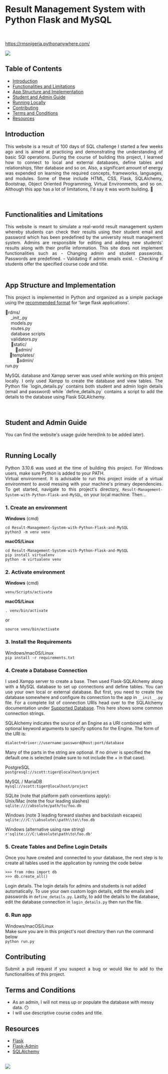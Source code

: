# Result Management System with Python Flask and MySQL
<br>

<a href="https://rmsnigeria.pythonanywhere.com/" target="_blank">https://rmsnigeria.pythonanywhere.com/
</a>
<br>

<img src="https://github.com/Oyebamiji-Micheal/Result-Management-System-with-Python-Flask-and-MySQL/blob/master/images/admin_resized.png">

<br>

## Table of Contents
* [Introduction](#intro)
* [Functionalities and Limitations](#limitations)
* [App Structure and Implementation](#structure)
* [Student and Admin Guide](#guide)
* [Running Locally](#local)
* [Contributing](#contribute)
* [Terms and Conditions](#terms)
* [Resources](#resources)
  
<a id='intro'></a>
## Introduction
<p align="justify">
This website is a result of 100 days of SQL challenge I started a few weeks ago and is aimed at practicing and demonstrating the understanding of basic SQl operations. During the course of building this project, I learned how to connect to local and external databases, define tables and relationships, filter database and so on. Also, a significant amount of energy was expended on learning the required concepts, frameworks, languages, and modules. Some of these include HTML, CSS, Flask, SQLAlchemy, Bootstrap, Object Oriented Programming, Virtual Environments, and so on. Although this app has a lot of limitations, I'd say it was worth building. 🙂 
</p>
<br>

<a id='limitations'></a>
## Functionalities and Limitations
<p align="justify">
This website is meant to simulate a real-world result management system whereby students can check their results using their student email and password which has been predefined by the university result management system. Admins are responsible for editing and adding new students' results along with their profile information. This site does not implement functionalities such as
- Changing admin and student passwords. Passwords are predefined.
- Validating if admin emails exist.
- Checking if students offer the specified course code and title.
<br><br>
</p>


<a id='structure'></a>
## App Structure and Implementation
<p align="justify">
This project is implemented in Python and organized as a simple package using the <a href="https://flask.palletsprojects.com/en/2.2.x/patterns/packages/" target="_blank">recommended format</a> for 'large flask applications'.
</p>

📁rdms/ <br>
&emsp; \__init__.py <br>
&emsp; models.py <br>
&emsp; routes.py <br>
&emsp; database scripts <br>
&emsp; validators.py <br>
&emsp; 📁static/ <br>
&emsp;&emsp; 📁admin/ <br>
&emsp;📁templates/ <br>
&emsp; &emsp; 📁admin/ <br>
run.py

<p align="justify"> 
MySQL database and Xampp server was used while working on this project locally. I only used Xampp to create the database and view tables. The Python file `login_details.py` contains both student and admin login details (email and password) while  `define_details.py` contains a script to add the details to the database using Flask SQLAlchemy. 
</p>
<br>

<a id='guide'></a>
## Student and Admin Guide
You can find the website's usage guide here(link to be added later).
<br><br>

<a id='local'></a>
## Running Locally 
<p align="justify">
Python 3.10.6 was used at the time of building this project. For Windows users, make sure Python is added to your PATH.  <br>
Virtual environment. It is advisable to run this project inside of a virtual environment to avoid messing with your machine's primary dependencies. To get started, navigate to this project's directory, <code>Result-Management-System-with-Python-Flask-and-MySQL</code>, on your local machine. Then...
</p>

### 1. Create an environment <br>
**Windows** (cmd) <br>
```
cd Result-Management-System-with-Python-Flask-and-MySQL
python3 -m venv venv
```

**macOS/Linux** <br>
```
cd Result-Management-System-with-Python-Flask-and-MySQL
pip install virtualenv
python -m virtualenv venv
```

### 2. Activate environment <br>
**Windows** (cmd)

```
venv/Scripts/activate
```

**macOS/Linux**

```
. venv/bin/activate
```
or
```
source venv/bin/activate
```

### 3. Install the Requirements
Windows/macOS/Linux <br>
```pip install -r requirements.txt```

### 4. Create a Database Connection
<p align="justify">
I used Xampp server to create a base. Then used Flask-SQLAlchemy along with a MySQL database to set up connections and define tables. You can use your own local or external database. But first, you need to create the database somewhere and configure its connection to the app in <code>__init__.py</code> file. For a complete list of connection URIs head over to the SQLAlchemy documentation under <a href="https://docs.sqlalchemy.org/en/14/core/engines.html" target="_blank">Supported Database</a>. This here shows some common connection strings.

SQLAlchemy indicates the source of an Engine as a URI combined with optional keyword arguments to specify options for the Engine. The form of the URI is:

```dialect+driver://username:password@host:port/database```

Many of the parts in the string are optional. If no driver is specified the default one is selected (make sure to not include the + in that case).

PostgreSQL <br>
```postgresql://scott:tiger@localhost/project``` 

MySQL / MariaDB <br>
```mysql://scott:tiger@localhost/project```

SQLite (note that platform path conventions apply): <br>
Unix/Mac (note the four leading slashes) <br>
```sqlite:////absolute/path/to/foo.db```

Windows (note 3 leading forward slashes and backslash escapes) <br>
```sqlite:///C:\\absolute\\path\\to\\foo.db```

Windows (alternative using raw string) <br>
```r'sqlite:///C:\absolute\path\to\foo.db'```
</p>

### 5. Create Tables and Define Login Details
<p align="justify">
Once you have created and connected to your database, the next step is to create all tables used in the application by running the code below 

```
>>> from rdms import db
>>> db.create_all()
```

Login details. The login details for admins and students is not added automatically. To use your own custom login details, edit the emails and passwords in ```define_details.py```. Lastly, to add the details to the database, edit the database connection in ```login_details.py``` then run the file.
</p>

### 6. Run app
Windows/macOS/Linux <br>
Make sure you are in this project's root directory then run the command below <br>
```python run.py```

<a id='contribute'></a>
## Contributing
<p align="justify">
    Submit a pull request if you suspect a bug or would like to add to the functionalities of this project.
</p>

<a id='terms'></a>
## Terms and Conditions
* As an admin, I will not mess up or populate the database with messy data. 😶
* I will use descriptive course codes and title. 

<a id='resources'></a>
## Resources
- [Flask](https://flask.palletsprojects.com/en/2.2.x/)
- [Flask-Admin](https://flask-admin.readthedocs.io/en/latest/index.html)
- [SQLAlchemy](https://www.sqlalchemy.org/)
<br>

<img src="https://pbs.twimg.com/media/FdvOGhYWYAApxKW?format=jpg&name=900x900">
